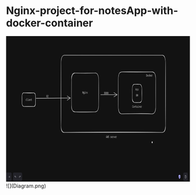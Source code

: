 # Nginx-project-for-notesApp-with-docker-container
<img src="Diagram.png" width="600" height="400" >
![](Diagram.png)
